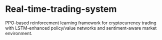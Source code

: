 # Real-time-trading-system
PPO-based reinforcement learning framework for cryptocurrency trading with LSTM-enhanced policy/value networks and sentiment-aware market environment.
